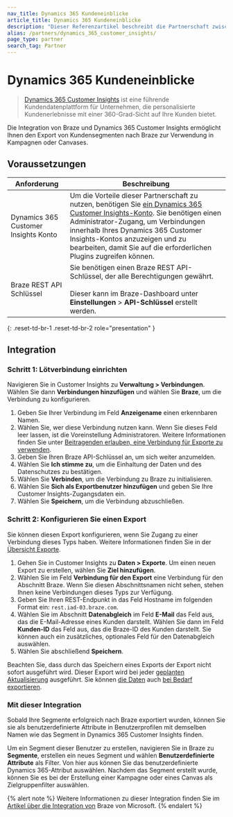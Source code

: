 ```yaml
---
nav_title: Dynamics 365 Kundeneinblicke
article_title: Dynamics 365 Kundeneinblicke
description: "Dieser Referenzartikel beschreibt die Partnerschaft zwischen Braze und Dynamics 365 Customer Insights, einer führenden Plattform für Unternehmenskundendaten, die es Ihnen ermöglicht, Kundensegmente zur Verwendung in Kampagnen oder Canvases nach Braze zu exportieren."
alias: /partners/dynamics_365_customer_insights/
page_type: partner
search_tag: Partner
---
```


# Dynamics 365 Kundeneinblicke
 
> [Dynamics 365 Customer Insights](https://dynamics.microsoft.com/en-gb/ai/customer-insights/) ist eine führende Kundendatenplattform für Unternehmen, die personalisierte Kundenerlebnisse mit einer 360-Grad-Sicht auf Ihre Kunden bietet.

Die Integration von Braze und Dynamics 365 Customer Insights ermöglicht Ihnen den Export von Kundensegmenten nach Braze zur Verwendung in Kampagnen oder Canvases.

## Voraussetzungen

| Anforderung | Beschreibung |
| ----------- | ----------- |
| Dynamics 365 Customer Insights Konto | Um die Vorteile dieser Partnerschaft zu nutzen, benötigen Sie [ein Dynamics 365 Customer Insights-Konto](https://dynamics.microsoft.com/en-gb/ai/customer-insights/). Sie benötigen einen Administrator-Zugang, um Verbindungen innerhalb Ihres Dynamics 365 Customer Insights-Kontos anzuzeigen und zu bearbeiten, damit Sie auf die erforderlichen Plugins zugreifen können. |
| Braze REST API Schlüssel | Sie benötigen einen Braze REST API-Schlüssel, der alle Berechtigungen gewährt. <br><br> Dieser kann im Braze-Dashboard unter **Einstellungen** > **API-Schlüssel** erstellt werden. |
{: .reset-td-br-1 .reset-td-br-2 role="presentation" }

## Integration

### Schritt 1: Lötverbindung einrichten

Navigieren Sie in Customer Insights zu **Verwaltung > Verbindungen**. Wählen Sie dann **Verbindungen hinzufügen** und wählen Sie **Braze**, um die Verbindung zu konfigurieren. 

1. Geben Sie Ihrer Verbindung im Feld **Anzeigename** einen erkennbaren Namen. 
2. Wählen Sie, wer diese Verbindung nutzen kann. Wenn Sie dieses Feld leer lassen, ist die Voreinstellung Administratoren. Weitere Informationen finden Sie unter [Beitragenden erlauben, eine Verbindung für Exporte zu verwenden](https://docs.microsoft.com/en-us/dynamics365/customer-insights/connections#allow-contributors-to-use-a-connection-for-exports).
3. Geben Sie Ihren Braze API-Schlüssel an, um sich weiter anzumelden.
4. Wählen Sie **Ich stimme zu**, um die Einhaltung der Daten und des Datenschutzes zu bestätigen.
5. Wählen Sie **Verbinden**, um die Verbindung zu Braze zu initialisieren.
6. Wählen Sie **Sich als Exportbenutzer hinzufügen** und geben Sie Ihre Customer Insights-Zugangsdaten ein.
7. Wählen Sie **Speichern**, um die Verbindung abzuschließen. 

### Schritt 2: Konfigurieren Sie einen Export

Sie können diesen Export konfigurieren, wenn Sie Zugang zu einer Verbindung dieses Typs haben. Weitere Informationen finden Sie in der [Übersicht Exporte](https://docs.microsoft.com/en-us/dynamics365/customer-insights/export-destinations#set-up-a-new-export).

1. Gehen Sie in Customer Insights zu **Daten > Exporte**. Um einen neuen Export zu erstellen, wählen Sie **Ziel hinzufügen**.
2. Wählen Sie im Feld **Verbindung für den Export** eine Verbindung für den Abschnitt Braze. Wenn Sie diesen Abschnittsnamen nicht sehen, stehen Ihnen keine Verbindungen dieses Typs zur Verfügung. 
3. Geben Sie Ihren REST-Endpunkt in das Feld Hostname im folgenden Format ein: `rest.iad-03.braze.com`.
4. Wählen Sie im Abschnitt **Datenabgleich** im Feld **E-Mail** das Feld aus, das die E-Mail-Adresse eines Kunden darstellt. Wählen Sie dann im Feld **Kunden-ID** das Feld aus, das die Braze-ID des Kunden darstellt. Sie können auch ein zusätzliches, optionales Feld für den Datenabgleich auswählen. 
5. Wählen Sie abschließend **Speichern**. 

Beachten Sie, dass durch das Speichern eines Exports der Export nicht sofort ausgeführt wird. Dieser Export wird bei jeder [geplanten Aktualisierung](https://docs.microsoft.com/en-us/dynamics365/customer-insights/system#schedule-tab) ausgeführt. Sie können [die Daten](https://docs.microsoft.com/en-us/dynamics365/customer-insights/export-destinations#run-exports-on-demand) auch [bei Bedarf exportieren](https://docs.microsoft.com/en-us/dynamics365/customer-insights/export-destinations#run-exports-on-demand). 

### Mit dieser Integration

Sobald Ihre Segmente erfolgreich nach Braze exportiert wurden, können Sie sie als benutzerdefinierte Attribute in Benutzerprofilen mit demselben Namen wie das Segment in Dynamics 365 Customer Insights finden. 

Um ein Segment dieser Benutzer zu erstellen, navigieren Sie in Braze zu **Segmente**, erstellen ein neues Segment und wählen **Benutzerdefinierte Attribute** als Filter. Von hier aus können Sie das benutzerdefinierte Dynamics 365-Attribut auswählen. Nachdem das Segment erstellt wurde, können Sie es bei der Erstellung einer Kampagne oder eines Canvas als Zielgruppenfilter auswählen.

{% alert note %}
Weitere Informationen zu dieser Integration finden Sie im [Artikel über die Integration von](https://docs.microsoft.com/en-us/dynamics365/customer-insights/export-braze) Braze von Microsoft.
{% endalert %}

[1]: {{site.baseurl}}/developer_guide/rest_api/basics/#endpoints